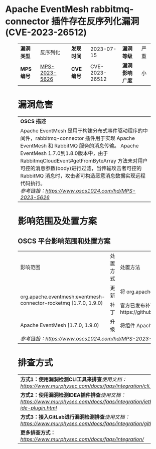 # Apache EventMesh rabbitmq-connector 插件存在反序列化漏洞 (CVE-2023-26512)
<figure class="wp-block-table">
    <table>
        <tbody>
        <tr>
            <td><strong>漏洞类型</strong></td>
            <td>反序列化</td>
            <td><strong>发现时间</strong></td>
            <td>2023-07-15</td>
            <td><strong>漏洞等级</strong></td>
            <td>严重</td>
        </tr>
        <tr>
            <td><strong>MPS编号</strong></td>
            <td><a href="https://www.oscs1024.com/hd/MPS-2023-5626">MPS-2023-5626</a></td>
            <td><strong>CVE编号</strong></td>
            <td>CVE-2023-26512</td>
            <td><strong>漏洞影响广度</strong></td>
            <td>小</td>
        </tr>
        </tbody>
    </table>
</figure>


<figure class="wp-block-table">
    <h1 class="wp-block-heading">漏洞危害</h1>
    <table>
        <tbody>
        <tr>
            <td><strong>OSCS 描述</strong></td>
        </tr>
        <tr>
            <td>Apache EventMesh 是用于构建分布式事件驱动程序的中间件，rabbitmq-connector 插件用于实现 Apache EventMesh 和 RabbitMQ 服务的消息传输。
Apache EventMesh 1.7.0到1.8.0版本中，由于 RabbitmqCloudEvent#getFromByteArray 方法未对用户可控的消息参数(body)进行过滤，当传输攻击者可控的 RabbitMQ 消息时，攻击者可构造恶意消息数据实现远程代码执行。<br><em>参考链接：<a
                    href="https://www.oscs1024.com/hd/MPS-2023-5626">https://www.oscs1024.com/hd/MPS-2023-5626</a></em>
            </td>
        </tr>
        </tbody>
    </table>
</figure>


<figure class="wp-block-table alignleft">
    <h1 class="wp-block-heading">影响范围及处置方案</h1>
    <h2 class="wp-block-heading"><strong>OSCS</strong> <strong>平台影响范围和处置方案</strong></h2>
    <table>
        <tbody>
        <tr>
            <td>影响范围</td>
            <td>处置方式</td>
            <td>处置方法</td>
        </tr>
        <tr><td rowspan="2">org.apache.eventmesh:eventmesh-connector-rocketmq [1.7.0, 1.9.0)</td><td>更新</td><td>将 org.apache.eventmesh:eventmesh-connector-rocketmq 升级至 1.9.0 及以上版本</td></tr><tr><td>补丁</td><td>官方已发布补丁：https://github.com/apache/eventmesh/commit/7892ab36f8b524f285b62a976046ced520213186</td></tr><tr><td rowspan="1">Apache EventMesh [1.7.0, 1.9.0)</td><td>升级</td><td>将组件 Apache EventMesh 升级至 1.9.0 及以上版本</td></tr>
        <tr>
            <td colspan="3"><em>参考链接：</em><em><a
                    href="https://www.oscs1024.com/hd/MPS-2023-5626">https://www.oscs1024.com/hd/MPS-2023-5626</a></em></td>
        </tr>
        </tbody>
    </table>
</figure>


<figure class="wp-block-table">
    <h1 class="wp-block-heading">排查方式</h1>
    <table>
        <tbody>
        <tr>
            <td><strong>方式1：使用漏洞检测CLI工具来排查</strong><em>使用文档：<a
                    href="https://www.murphysec.com/docs/faqs/integration/cli.html">https://www.murphysec.com/docs/faqs/integration/cli.html</a></em>
            </td>
        </tr>
        <tr>
            <td><strong>方式2：使用漏洞检测IDEA插件排查</strong><em>使用文档：<a
                    href="https://www.murphysec.com/docs/faqs/integration/jetbrains-ide-plugin.html">https://www.murphysec.com/docs/faqs/integration/jetbrains-ide-plugin.html</a></em>
            </td>
        </tr>
        <tr>
            <td><strong>方式3：接入GitLab进行漏洞检测排查</strong><em>使用文档：<a
                    href="https://www.murphysec.com/docs/faqs/integration/gitlab.html">https://www.murphysec.com/docs/faqs/integration/gitlab.html</a></em>
            </td>
        </tr>
        <tr>
            <td><strong>更多排查方式：</strong><em><a
                    href="https://www.murphysec.com/docs/faqs/integration/">https://www.murphysec.com/docs/faqs/integration/</a></em>
            </td>
        </tr>
        </tbody>
    </table>
</figure>